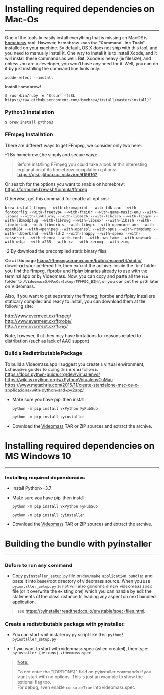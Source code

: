 # Installing required dependencies on Mac-Os 
-----------------

One of the tools to easily install everything that is missing on MacOS is 
[homebrew](https://brew.sh/) tool. However, homebrew uses the "Command Line Tools" 
installed on your machine. By default, OS X does not ship with this tool, and you 
need to manually install it. One way to install it is to install Xcode, and it 
will install these commands as well. But, Xcode is heavy (in filesize), and 
unless you are a developer, you won’t have any need for it. Well, you can do it 
by just installing the command line tools only:
```
xcode-select --install
```
Install homebrew!
```
$ /usr/bin/ruby -e "$(curl -fsSL https://raw.githubusercontent.com/Homebrew/install/master/install)"
```
### Python3 installation
```
$ brew install python3
```

### FFmpeg Installation

There are different ways to get FFmpeg, we consider only two here.   
 
-1 By homebrew (the simply and secure way):   
> Before installing FFmpeg you could take a look at this interesting explanation 
of its homebrew compilation options: <https://gist.github.com/clayton/6196167>   

Or search for the options you want to enable on homebrew:   
<https://formulae.brew.sh/formula/ffmpeg>    

Otherwise, get this command for enable all options:   
```
brew install ffmpeg --with-chromaprint --with-fdk-aac --with-fontconfig --with-freetype --with-frei0r --with-game-music-emu --with-libass --with-libbluray --with-libbs2b --with-libcaca --with-libgsm --with-libmodplug --with-librsvg --with-libsoxr --with-libssh --with-libvidstab --with-libvorbis --with-libvpx --with-opencore-amr --with-openh264 --with-openjpeg --with-openssl --with-opus --with-rtmpdump --with-rubberband --with-sdl2 --with-snappy --with-speex --with-tesseract --with-theora --with-tools --with-two-lame --with-wavpack --with-webp --with-x265 --with-xz --with-zeromq --with-zimg
```
-2 By download the precompiled static binary files:   

Go at this page <https://ffmpeg.zeranoe.com/builds/macos64/static/>, download 
your prefered file, then extract the archive. Inside the 'bin' folder you find 
the ffmpeg, ffprobe and ffplay binaries already to use with the terminal app or 
by Videomass. Now, you can copy and paste all the `bin` folder to 
`/Videomass3/MAcOsxSetup/FFMPEG_BIN/`, or you can set the path later on Videomass.   

Also, If you want to get separately the ffmpeg, ffprobe and ffplay installers 
statically compiled and ready to install, you can download them at the following site:   

<http://www.evermeet.cx/ffmpeg/>   
<http://www.evermeet.cx/ffprobe/>   
<http://www.evermeet.cx/ffplay/>   

Note, however, that they may have limitations for reasons related to distribution 
(such as lack of AAC support)

### Build a Redistributable Package    
To build a Videomass.app I suggest you create a virtual environment, Exhaustive 
guides to doing this are as follows:   
<https://docs.python-guide.org/dev/virtualenvs/>   
<https://wiki.wxpython.org/wxPythonVirtualenvOnMac>   
<https://www.metachris.com/2015/11/create-standalone-mac-os-x-applications-with-python-and-py2app/>   

- Make sure you have pip, then install:   

   `python -m pip install wxPython PyPubSub`   

   `python -m pip install pyinstaller`

- Download the [Videomass](https://github.com/jeanslack/Videomass) TAR or ZIP 
sources and extract the archive.   

# Installing required dependencies on MS Windows 10
-----------------

### Installing required dependencies
- Install Python>=3.7   

- Make sure you have pip, then install:   

   `python -m pip install wxPython PyPubSub`   

   `python -m pip install pyinstaller`

- Download the [Videomass](https://github.com/jeanslack/Videomass) TAR or ZIP 
sources and extract the archive.   


# Building the bundle with pyinstaller
-----------------

### Before to run any command

- Copy `pyinstaller_setup.py` file on `dev/make application bundles` and paste it 
into base/root directory of videomass source. When you use `pyinstaller_setup.py` 
script will also generate a new videomass.spec file (or it overwrite the existing 
one) which you can handle by edit the statements of the class instance to leading 
any aspect on next bundled application.   
> see https://pyinstaller.readthedocs.io/en/stable/spec-files.html.   

### Create a redistributable package with pyinstaller:

- You can start whit installerpy.py script like this:
    `python3 pyinstaller_setup.py`   

- If you want to start with videomass.spec (when created), then type:   
    `pyinstaller [OPTIONS] videomass.spec`   

> <ins>**Note:**</ins>
>
> Do not enter the "[OPTIONS]" field on pyinstaller commands if you want start 
with no options. This is just an example to show the optional flag too.   
For debug, even enable `console=True` into videomass.spec
